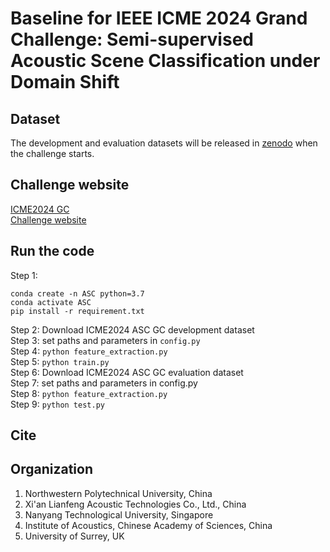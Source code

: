 # Baseline for IEEE ICME 2024 Grand Challenge: Semi-supervised Acoustic Scene Classification under Domain Shift

## Dataset
The development and evaluation datasets will be released in [zenodo](https://zenodo.org/records/10558800) when the challenge starts.

## Challenge website
[ICME2024 GC](https://2024.ieeeicme.org/grand-challenge-proposals/)  
[Challenge website](https://ascchallenge.xshengyun.com/)

## Run the code
Step 1:  
```
conda create -n ASC python=3.7
conda activate ASC
pip install -r requirement.txt
```  
Step 2: Download ICME2024 ASC GC development dataset  
Step 3: set paths and parameters in `config.py`  
Step 4: `python feature_extraction.py`  
Step 5: `python train.py`  
Step 6: Download ICME2024 ASC GC evaluation dataset  
Step 7: set paths and parameters in config.py  
Step 8: `python feature_extraction.py`  
Step 9: `python test.py`

## Cite

## Organization
1. Northwestern Polytechnical University, China
1. Xi'an Lianfeng Acoustic Technologies Co., Ltd., China
1. Nanyang Technological University, Singapore
1. Institute of Acoustics, Chinese Academy of Sciences, China
1. University of Surrey, UK




